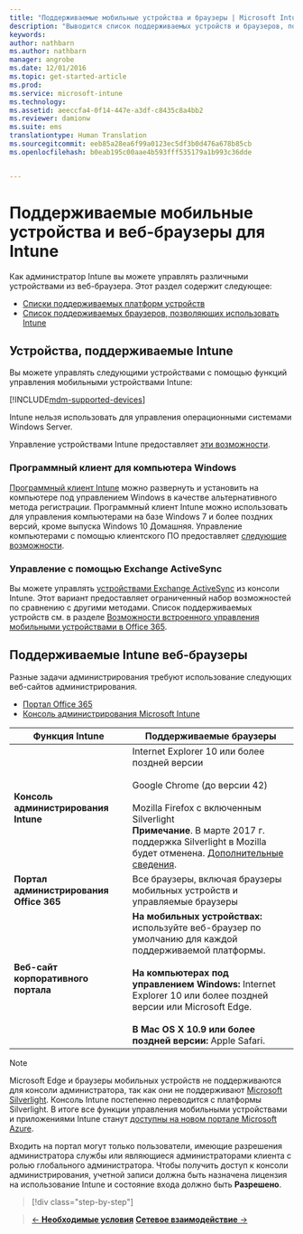 ```yaml
---
title: "Поддерживаемые мобильные устройства и браузеры | Microsoft Intune"
description: "Выводится список поддерживаемых устройств и браузеров, позволяющих использовать Intune"
keywords: 
author: nathbarn
ms.author: nathbarn
manager: angrobe
ms.date: 12/01/2016
ms.topic: get-started-article
ms.prod: 
ms.service: microsoft-intune
ms.technology: 
ms.assetid: aeeccfa4-0f14-447e-a3df-c8435c8a4bb2
ms.reviewer: damionw
ms.suite: ems
translationtype: Human Translation
ms.sourcegitcommit: eeb85a28ea6f99a0123ec5df3b0d476a678b85cb
ms.openlocfilehash: b0eab195c00aae4b593fff535179a1b993c36dde


---
```


# <a name="supported-devices-and-web-browsers-for-intune"></a>Поддерживаемые мобильные устройства и веб-браузеры для Intune

Как администратор Intune вы можете управлять различными устройствами из веб-браузера. Этот раздел содержит следующее:

- [Списки поддерживаемых платформ устройств](#intune-supported-devices)
- [Список поддерживаемых браузеров, позволяющих использовать Intune](#intune-supported-web-browsers)

## <a name="intune-supported-devices"></a>Устройства, поддерживаемые Intune

Вы можете управлять следующими устройствами с помощью функций управления мобильными устройствами Intune:

[!INCLUDE[mdm-supported-devices](../includes/mdm-supported-devices.md)]

Intune нельзя использовать для управления операционными системами Windows Server.

Управление устройствами Intune предоставляет [эти возможности](mobile-device-management-capabilities-in-microsoft-intune.md).

### <a name="windows-pc-software-client"></a>Программный клиент для компьютера Windows

[Программный клиент Intune](/intune/deploy-use/manage-windows-pcs-with-microsoft-intune) можно развернуть и установить на компьютере под управлением Windows в качестве альтернативного метода регистрации. Программный клиент Intune можно использовать для управления компьютерами на базе Windows 7 и более поздних версий, кроме выпуска Windows 10 Домашняя. Управление компьютерами с помощью клиентского ПО предоставляет [следующие возможности](windows-pc-management-capabilities-in-microsoft-intune.md).

### <a name="exchange-activesync-management"></a>Управление с помощью Exchange ActiveSync

Вы можете управлять [устройствами Exchange ActiveSync](/intune/deploy-use/mobile-device-management-with-exchange-activesync-and-microsoft-intune) из консоли Intune. Этот вариант предоставляет ограниченный набор возможностей по сравнению с другими методами. Список поддерживаемых устройств см. в разделе [Возможности встроенного управления мобильными устройствами в Office 365](https://support.office.com/article/Capabilities-of-built-in-Mobile-Device-Management-for-Office-365-a1da44e5-7475-4992-be91-9ccec25905b0).

## <a name="intune-supported-web-browsers"></a>Поддерживаемые Intune веб-браузеры

Разные задачи администрирования требуют использование следующих веб-сайтов администрирования.

- [Портал Office 365](http://go.microsoft.com/fwlink/p/?LinkId=698854)
- [Консоль администрирования Microsoft Intune](https://admin.manage.microsoft.com/)

|Функция Intune |Поддерживаемые браузеры|
|---------|---------|
|**Консоль администрирования Intune**     |  Internet Explorer 10 или более поздней версии<br /><br />Google Chrome (до версии 42)<br /><br />Mozilla Firefox с включенным Silverlight<br />**Примечание**. В марте 2017 г. поддержка Silverlight в Mozilla будет отменена. [Дополнительные сведения](https://go.microsoft.com/fwlink/?linkid=836872). |
|**Портал администрирования Office 365**     |Все браузеры, включая браузеры мобильных устройств и управляемые браузеры  |
|**Веб-сайт корпоративного портала**     |**На мобильных устройствах:** используйте веб-браузер по умолчанию для каждой поддерживаемой платформы.   <br /><br />**На компьютерах под управлением Windows:** Internet Explorer 10 или более поздней версии или Microsoft Edge.<br /><br />**В Mac OS X 10.9 или более поздней версии:** Apple Safari.    |

> [!Note]
> Microsoft Edge и браузеры мобильных устройств не поддерживаются для консоли администратора, так как они не поддерживают [Microsoft Silverlight](https://msdn.microsoft.com/en-us/library/cc838158(v=vs.95).aspx). Консоль Intune постепенно переводится с платформы Silverlight. В итоге все функции управления мобильными устройствами и приложениями Intune станут [доступны на новом портале Microsoft Azure](https://blogs.technet.microsoft.com/enterprisemobility/2015/11/17/enhancing-managed-mobile-productivity/).


Входить на портал могут только пользователи, имеющие разрешения администратора службы или являющиеся администраторами клиента с ролью глобального администратора. Чтобы получить доступ к консоли администрирования, учетной записи должна быть назначена лицензия на использование Intune и состояние входа должно быть **Разрешено**.
>[!div class="step-by-step"]

>[&larr; **Необходимые условия**](what-to-know-before-you-start-microsoft-intune.md)     [**Сетевое взаимодействие** &rarr;](network-bandwidth-use.md)  



<!--HONumber=Dec16_HO2-->


